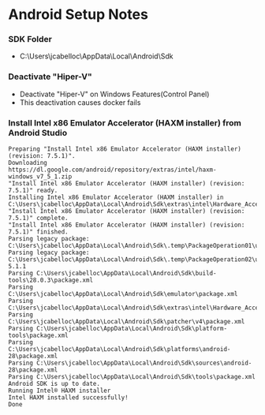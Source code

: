 # Android Setup Notes


### SDK Folder
* C:\Users\jcabelloc\AppData\Local\Android\Sdk

### Deactivate "Hiper-V"
* Deactivate "Hiper-V" on Windows Features(Control Panel)
* This deactivation causes docker fails

### Install Intel x86 Emulator Accelerator (HAXM installer) from Android Studio
```
Preparing "Install Intel x86 Emulator Accelerator (HAXM installer) (revision: 7.5.1)".
Downloading https://dl.google.com/android/repository/extras/intel/haxm-windows_v7_5_1.zip
"Install Intel x86 Emulator Accelerator (HAXM installer) (revision: 7.5.1)" ready.
Installing Intel x86 Emulator Accelerator (HAXM installer) in C:\Users\jcabelloc\AppData\Local\Android\Sdk\extras\intel\Hardware_Accelerated_Execution_Manager
"Install Intel x86 Emulator Accelerator (HAXM installer) (revision: 7.5.1)" complete.
"Install Intel x86 Emulator Accelerator (HAXM installer) (revision: 7.5.1)" finished.
Parsing legacy package: C:\Users\jcabelloc\AppData\Local\Android\Sdk\.temp\PackageOperation01\unzip\src
Parsing legacy package: C:\Users\jcabelloc\AppData\Local\Android\Sdk\.temp\PackageOperation02\unzip\android-5.1.1
Parsing C:\Users\jcabelloc\AppData\Local\Android\Sdk\build-tools\28.0.3\package.xml
Parsing C:\Users\jcabelloc\AppData\Local\Android\Sdk\emulator\package.xml
Parsing C:\Users\jcabelloc\AppData\Local\Android\Sdk\extras\intel\Hardware_Accelerated_Execution_Manager\package.xml
Parsing C:\Users\jcabelloc\AppData\Local\Android\Sdk\patcher\v4\package.xml
Parsing C:\Users\jcabelloc\AppData\Local\Android\Sdk\platform-tools\package.xml
Parsing C:\Users\jcabelloc\AppData\Local\Android\Sdk\platforms\android-28\package.xml
Parsing C:\Users\jcabelloc\AppData\Local\Android\Sdk\sources\android-28\package.xml
Parsing C:\Users\jcabelloc\AppData\Local\Android\Sdk\tools\package.xml
Android SDK is up to date.
Running Intel® HAXM installer
Intel HAXM installed successfully!
Done
```
